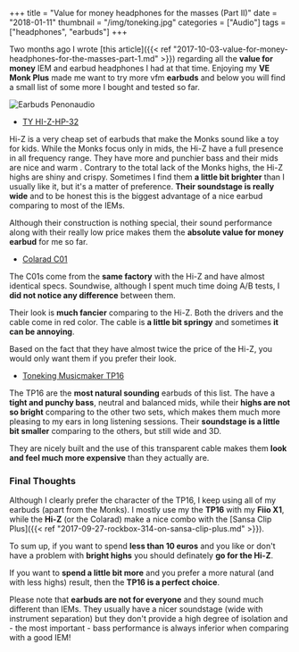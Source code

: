 +++
title = "Value for money headphones for the masses (Part II)"
date =  "2018-01-11"
thumbnail = "/img/toneking.jpg"
categories = ["Audio"]
tags = ["headphones", "earbuds"]
+++

Two months ago I wrote [this article]({{< ref "2017-10-03-value-for-money-headphones-for-the-masses-part-1.md" >}}) regarding all the **value for money** IEM and earbud headphones I had at that time. Enjoying my **VE Monk Plus** made me want to try more vfm **earbuds** and below you will find a small list of some more I bought and tested so far.

![Earbuds Penonaudio](/img/earbuds_penonaudio.jpg  "Earbuds")

- [TY HI-Z-HP-32](https://penonaudio.com/earbuds/ty-hi-z-hp-32.html) 

Hi-Z is a very cheap set of earbuds that make the Monks sound like a toy for kids. While the Monks focus only in mids, the Hi-Z have a full presence in all frequency range. They have more and punchier bass and their mids are nice and warm . Contrary to the total lack of the Monks highs, the Hi-Z  highs are shiny and crispy. Sometimes I find them **a little bit brighter** than I usually like it, but it's a matter of preference. **Their soundstage is really wide** and to be honest this is the biggest advantage of a nice earbud comparing to most of the IEMs.

Although their construction is nothing special, their sound performance along with their really low price makes them the **absolute value for money earbud** for me so far.

- [Colarad C01](https://penonaudio.com/earbuds/colarad-c01.html) 

The C01s come from the **same factory** with the Hi-Z and have almost identical specs. Soundwise, although I spent much time doing A/B tests, I **did not notice any difference** between them.

Their look is **much fancier** comparing to the Hi-Z. Both the drivers and the cable come in red color. The cable is **a little bit springy** and sometimes **it can be annoying**.

Based on the fact that they have almost twice the price of the Hi-Z, you would only want them if you prefer their look. 

- [Toneking Musicmaker TP16](https://penonaudio.com/earbuds/musicmaker-tp16.html) 

The TP16 are the **most natural sounding** earbuds of this list. The have a **tight and punchy bass**, neutral and balanced mids, while their **highs are not so bright** comparing to the other two sets, which makes them much more pleasing to my ears in long listening sessions. Their **soundstage is a little bit smaller** comparing to the others, but still wide and 3D.

They are nicely built and the use of this transparent cable makes them **look and feel much more expensive** than they actually are.



### Final Thoughts

Although I clearly prefer the character of the TP16, I keep using all of my earbuds (apart from the Monks). I mostly use my the **TP16** with my **Fiio X1**, while the **Hi-Z** (or the Colarad) make a nice combo with the [Sansa Clip Plus]({{< ref "2017-09-27-rockbox-314-on-sansa-clip-plus.md" >}}).

To sum up, if you want to spend **less than 10 euros** and you like or don't have a problem with **bright highs** you should definately **go for the Hi-Z**.

If you want to **spend a little bit more** and you prefer a more natural (and with less highs) result, then the **TP16 is a perfect choice**.


Please note that **earbuds are not for everyone** and they sound much different than IEMs. They usually have a nicer soundstage (wide with instrument separation) but they don't provide a high degree of isolation and - the most important - bass performance is always inferior when comparing with a good IEM!
